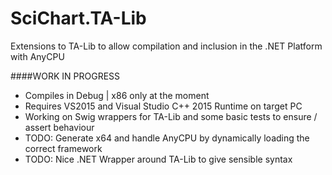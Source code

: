 # SciChart.TA-Lib

Extensions to TA-Lib to allow compilation and inclusion in the .NET Platform with AnyCPU

####WORK IN PROGRESS

 - Compiles in Debug | x86 only at the moment
 - Requires VS2015 and Visual Studio C++ 2015 Runtime on target PC 
 - Working on Swig wrappers for TA-Lib and some basic tests to ensure / assert behaviour 
 - TODO: Generate x64 and handle AnyCPU by dynamically loading the correct framework 
 - TODO: Nice .NET Wrapper around TA-Lib to give sensible syntax 
